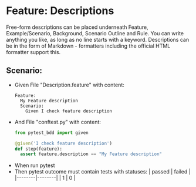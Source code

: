 # Feature: Descriptions
  Free-form descriptions can be placed underneath Feature, Example/Scenario, Background, Scenario Outline and Rule.
  You can write anything you like, as long as no line starts with a keyword.
  Descriptions can be in the form of Markdown - formatters including the official HTML formatter support this.

## Scenario:
* Given File "Description.feature" with content:
    ```gherkin
    Feature:
      My Feature description
      Scenario:
        Given I check feature description
    ```
* And File "conftest.py" with content:
    ```python
    from pytest_bdd import given

    @given('I check feature description')
    def step(feature):
      assert feature.description == "My Feature description"
    ```
* When run pytest
* Then pytest outcome must contain tests with statuses:
    | passed | failed |
    |--------|--------|
    | 1      | 0      |
